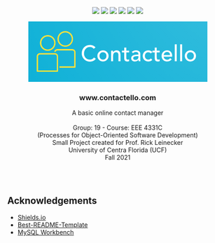 <!-- PROJECT SHIELDS -->
<p align="center">
  <a href="https://github.com/RacsonTech/Contactello/graphs/contributors" alt="Contributors">
      <img src="https://img.shields.io/github/contributors/RacsonTech/Contactello?style=flat" /></a>
  <a href="#null" alt="Languages">
      <img src="https://img.shields.io/github/languages/count/RacsonTech/Contactello?style=flat" /></a>
  <a href="#null" alt="top language">
      <img src="https://img.shields.io/github/languages/top/RacsonTech/Contactello?color=green&style=flat" /></a>
  <a href="#null" alt="lines of code">
      <img src="https://img.shields.io/tokei/lines/github/RacsonTech/Contactello?color=red&label=lines%20of%20code&style=flat" /></a>
  <a href="#null" alt="last commit">
      <img src="https://img.shields.io/github/last-commit/RacsonTech/Contactello?style=flat" /></a>
  <a href="#null" alt="code size">
      <img src="https://img.shields.io/github/languages/code-size/RacsonTech/Contactello?color=orange&style=flat" /></a>
</p>


<!-- PROJECT LOGO -->
<p align="center">
  <a href="https://github.com/github_username/repo_name">
    <img src="logo/logo2_looka_com.PNG" alt="Logo" width="409" height="138">
  </a>
  <h3 align="center">www.contactello.com</h3>
  <p align="center">
    A basic online contact manager
    <br><br>
    Group: 19 - Course: EEE 4331C <br>
    (Processes for Object-Oriented Software Development) <br>
    Small Project created for Prof. Rick Leinecker <br>
    University of Centra Florida (UCF) <br>
    Fall 2021 <br>
    <br/>
  </p>
</p>
<br>


<!-- ACKNOWLEDGEMENTS -->
## Acknowledgements
* [Shields.io](https://shields.io)
* [Best-README-Template](https://github.com/othneildrew/Best-README-Template/blob/master/README.md)
* [MySQL Workbench](https://www.mysql.com/products/workbench/)
